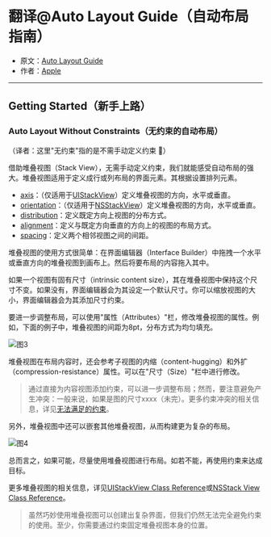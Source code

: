 # 翻译@Auto Layout Guide（自动布局指南）

- 原文：[Auto Layout Guide](https://developer.apple.com/library/content/documentation/UserExperience/Conceptual/AutolayoutPG/index.html#//apple_ref/doc/uid/TP40010853)
- 作者：[Apple](https://developer.apple.com/library/content/navigation/)

---

## Getting Started（新手上路）

### Auto Layout Without Constraints（无约束的自动布局）

（译者：这里"无约束"指的是不需手动定义约束 🤔）

借助堆叠视图（Stack View），无需手动定义约束，我们就能感受自动布局的强大。堆叠视图适用于定义成行或列布局的界面元素。其根据设置排列元素。

- [axis](https://developer.apple.com/documentation/uikit/uistackview/1616223-axis)：（仅适用于[UIStackView](https://developer.apple.com/documentation/uikit/uistackview)）定义堆叠视图的方向，水平或垂直。
- [orientation](https://developer.apple.com/documentation/appkit/nsstackview/1488950-orientation)：（仅适用于[NSStackView](https://developer.apple.com/documentation/appkit/nsstackview)）定义堆叠视图的方向，水平或垂直。
- [distribution](https://developer.apple.com/documentation/uikit/uistackview/1616233-distribution)：定义既定方向上视图的分布方式。
- [alignment](https://developer.apple.com/documentation/uikit/uistackview/1616243-alignment)：定义与既定方向垂直的方向上的视图的布局方式。
- [spacing](https://developer.apple.com/documentation/uikit/uistackview/1616225-spacing)：定义两个相邻视图之间的间距。

堆叠视图的使用方式很简单：在界面编辑器（Interface Builder）中拖拽一个水平或垂直方向的堆叠视图到画布上。然后将要布局的内容拖入其中。

如果一个视图有固有尺寸（intrinsic content size），其在堆叠视图中保持这个尺寸不变。如果没有，界面编辑器会为其设定一个默认尺寸。你可以缩放视图的大小，界面编辑器会为其添加尺寸约束。

要进一步调整布局，可以使用"属性（Attributes）"栏，修改堆叠视图的属性。例如，下面的例子中，堆叠视图的间距为8pt，分布方式为均匀填充。

![图3](http://ohqrsnfvu.bkt.clouddn.com/auto-layout-guide/%E5%9B%BE3.png)

堆叠视图在布局内容时，还会参考子视图的内缩（content-hugging）和外扩（compression-resistance）属性。可以在"尺寸（Size）"栏中进行修改。

>通过直接为内容视图添加约束，可以进一步调整布局；然而，要注意避免产生冲突：一般来说，如果是图的尺寸xxxx（未完）。更多约束冲突的相关信息，详见[无法满足的约束](https://developer.apple.com/library/content/documentation/UserExperience/Conceptual/AutolayoutPG/ConflictingLayouts.html#//apple_ref/doc/uid/TP40010853-CH19-SW1)。

另外，堆叠视图中还可以嵌套其他堆叠视图，从而构建更为复杂的布局。

![图4](http://ohqrsnfvu.bkt.clouddn.com/auto-layout-guide/%E5%9B%BE4.png)

总而言之，如果可能，尽量使用堆叠视图进行布局。如若不能，再使用约束来达成目标。

更多堆叠视图的相关信息，详见[UIStackView Class Reference](https://developer.apple.com/documentation/uikit/uistackview)或[NSStack View Class Reference](https://developer.apple.com/documentation/appkit/nsstackview)。

>虽然巧妙使用堆叠视图可以创建出复杂界面，但我们仍然无法完全避免约束的使用。至少，你需要通过约束固定堆叠视图本身的位置。